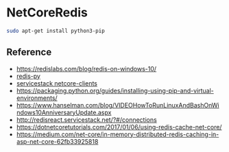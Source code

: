 # NetCoreRedis


```bash
sudo apt-get install python3-pip
```



## Reference

- https://redislabs.com/blog/redis-on-windows-10/
- [redis-py](https://pypi.org/project/redis/)
- [servicestack netcore-clients](https://docs.servicestack.net/netcore-clients)
- https://packaging.python.org/guides/installing-using-pip-and-virtual-environments/
- https://www.hanselman.com/blog/VIDEOHowToRunLinuxAndBashOnWindows10AnniversaryUpdate.aspx
- http://redisreact.servicestack.net/?#/connections
- https://dotnetcoretutorials.com/2017/01/06/using-redis-cache-net-core/
- https://medium.com/net-core/in-memory-distributed-redis-caching-in-asp-net-core-62fb33925818
